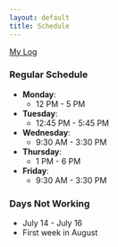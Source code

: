 ```yaml
---
layout: default
title: Schedule
---
```

[My Log](https://jacobdbrown4.github.io/jacob_brown//pages/log/)

### Regular Schedule

* **Monday**:
  * 12 PM - 5 PM
* **Tuesday**:
  * 12:45 PM - 5:45 PM
* **Wednesday**:
  * 9:30 AM - 3:30 PM
* **Thursday**:
  * 1 PM - 6 PM
* **Friday**:
  * 9:30 AM - 3:30 PM

### Days Not Working
  * July 14 - July 16
  * First week in August
